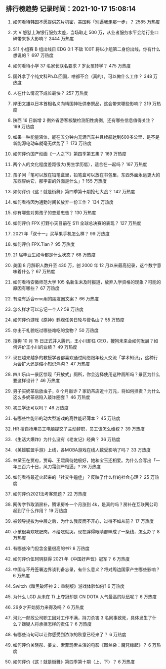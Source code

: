 
## 排行榜趋势 记录时间：2021-10-17 15:08:14
  
  1. 如何看待韩国不愿提供芯片机密，美国称「别逼我走那一步」？ 2585 万热度
    
  2. 大 V 怒怼上海银行服务太差，当场取走 500 万，从业者服务水平会给行业口碑带来多大影响？ 2444 万热度
    
  3. S11 小组赛 B 组出线日 EDG 0:1 不敌 100T 将以小组第二身份出线，你有什么想说的？ 697 万热度
    
  4. 如何看待小学 37 名家长联名要求 7 岁女孩转学？ 475 万热度
    
  5. 国外拿了个纯文科Ph.D.回国，啥都不会（真的），可以做什么工作？ 348 万热度
    
  6. 人在什么情况下成长最快？ 257 万热度
    
  7. 岸田文雄以日本首相名义向靖国神社供奉祭品，这会带来哪些影响？ 219 万热度
    
  8. 陕西 16 日新增 2 例外省游客核酸检测阳性病例，还有哪些信息值得关注？ 199 万热度
    
  9. 如果一种能量液体，能在五分钟内充满汽车并且续航达到600多公里，是不是新能源电动车就毫无优势了？ 173 万热度
    
  10. 如何评价国产动画《一人之下》第四季第五集？ 169 万热度
    
  11. 两个人的文化程度差距很大(男生学历低），适合在一起吗？ 167 万热度
    
  12. 孩子问「笔可以放在铅笔盒里，铅笔盒可以放在书包里，东西外面永远更大的东西容纳它，那宇宙的外面是什么」? 155 万热度
    
  13. 如何评价《这！就是街舞》第四季第十期抢七大战？ 142 万热度
    
  14. 如何看待因为通勤时间长放弃一份工作？ 134 万热度
    
  15. 你有哪些对男孩子的恋爱忠告？ 130 万热度
    
  16. 如何评价 FPX 打野小天目前在 S11 全球总决赛的表现？ 127 万热度
    
  17. 2021 年「双十一」买苹果手机怎么样？ 99 万热度
    
  18. 如何评价 FPX.Tian？ 95 万热度
    
  19. 21 届毕业生如今都是什么状态？ 68 万热度
    
  20. 美国 8 月辞职人数升至 430 万，创 2000 年 12 月以来最高纪录，这个数字意味着什么？ 67 万热度
    
  21. 如何看待安徽师范大学 105 名新生未及时报道，放弃入学资格的现象？可能的原因有哪些？ 67 万热度
    
  22. 有没有适合emo用的朋友圈文案？ 66 万热度
    
  23. 怎么样才可以忘记一个人? 59 万热度
    
  24. 如何评价游戏《原神》鹤观任务日轮与菅名山？ 55 万热度
    
  25. 你出于礼貌吃过哪些难吃的食物？ 50 万热度
    
  26. 搜狗 10 月 15 日正式并入腾讯，王小川卸任 CEO，搜狗未来会如何发展？如何评价王小川的业绩？ 49 万热度
    
  27. 现在越来越多的教授学者都喜欢通过网络跟年轻人交流「学术知识」，这种行为会扩大还是缩小知识鸿沟？ 47 万热度
    
  28. 四川乐山一景区惊现「开放式」厕所，你会选择使用这种厕所吗？景区为什么要这样设计？ 46 万热度
    
  29. 男子买奶茶后放虫子，8 个月敲诈 7 家奶茶店近十万元，将如何担责？为什么这么多奶茶店陷入敲诈圈套？ 46 万热度
    
  30. 初三学还可以吗？ 46 万热度
    
  31. 有哪些性能带的动大型游戏的高性能轻薄本？ 45 万热度
    
  32. HR 擅自抢用员工电脑提交了主动辞职，员工该怎么维权？ 39 万热度
    
  33. 《生活大爆炸》为什么没有《老友记》经典？ 36 万热度
    
  34. 《英雄联盟手游》上线，各MOBA游戏在线人数受影响了吗？ 33 万热度
    
  35. 林黛玉在贾府，贾母、王熙凤待她极好，她和宝玉还相爱。为什么会写出「一年三百六十日，风刀霜剑严相逼」? 28 万热度
    
  36. 如何看待最近火起来的「社交牛逼症」？反映了什么样的社会心理？ 25 万热度
    
  37. 如何评价2021法考客观题？ 22 万热度
    
  38. 网传字节取消房补，腾讯房补一个月涨到 4k，是真的吗？房补在互联网公司起到了什么作用？ 19 万热度
    
  39. 被领导提拔为中层之后，为什么我反而不开心，过得不如从前？ 17 万热度
    
  40. 小孩很喜欢吃肥肉，不给吃就哭，现在胖得眼睛都眯成了一条线，怎么办？ 8 万热度
    
  41. 有哪些冷门但含金量很高的书? 8 万热度
    
  42. 如何评价伍珂玥获得 2021 年《中国好声音》冠军？ 6 万热度
    
  43. 中国与不丹签署边界谈判备忘录，有什么意义？将对周边国家产生哪些影响？ 6 万热度
    
  44. Switch《暗黑破坏神 2：重制版》游戏体验如何? 6 万热度
    
  45. 为什么 LGD 从未在 Ti 上夺冠却是 CN DOTA 人气最高的队伍呢？ 6 万热度
    
  46. 26岁才开始努力来得及吗？ 6 万热度
    
  47. 河北一邮政公司职工因对工作不满，持刀杀害 3 名同事致死，具体发生了什么？嫌疑人将承担怎样的责任？ 6 万热度
    
  48. 有哪些诗句可以让你感受到浓浓的秋意已经来了？ 6 万热度
    
  49. 如何评价关晓彤、姜文、索菲玛索主演的电影《图兰朵：魔咒缘起》？ 6 万热度
    
  50. 如何评价《这！就是街舞》第四季第十期（上、下）？ 6 万热度
    